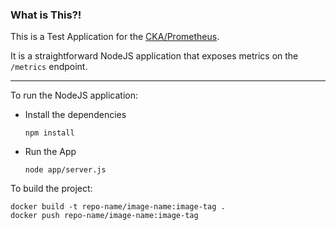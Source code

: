 ### What is This?!

This is a Test Application for the [CKA/Prometheus](https://github.com/alifiroozi80/CKA/tree/main/Prometheus#monitor-own-app).

It is a straightforward NodeJS application that exposes metrics on the `/metrics` endpoint.

---

To run the NodeJS application:

* Install the dependencies
    ```shell
    npm install 
    ```
* Run the App
    ```shell
    node app/server.js
    ```

To build the project:

```shell
docker build -t repo-name/image-name:image-tag .
docker push repo-name/image-name:image-tag
```
